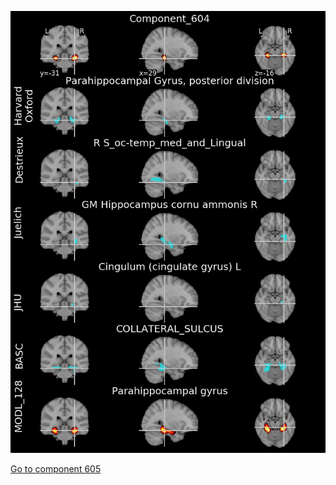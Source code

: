 


![604](preliminary/604.jpg "Component 604")

[Go to component 605](https://parietal-inria.github.io/MODL_atlas/1024/605 "Component 605")